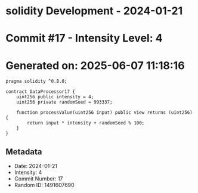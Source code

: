 ﻿# solidity Development - 2024-01-21
# Commit #17 - Intensity Level: 4
# Generated on: 2025-06-07 11:18:16
```solidity
pragma solidity ^0.8.0;

contract DataProcessor17 {
    uint256 public intensity = 4;
    uint256 private randomSeed = 993337;

    function processValue(uint256 input) public view returns (uint256) {
        return input * intensity + randomSeed % 100;
    }
}
```
## Metadata
- Date: 2024-01-21
- Intensity: 4
- Commit Number: 17
- Random ID: 1491607690
